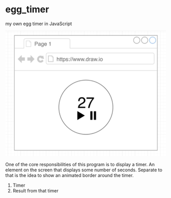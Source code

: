 # egg_timer

my own egg timer in JavaScript

![timer image](https://github.com/ldco2016/egg_timer/blob/master/assets/timer.png)

One of the core responsibilities of this program is to display a timer. An element on the screen that displays some number of seconds. Separate to that is the idea to show an animated border around the timer.

1. Timer
2. Result from that timer
